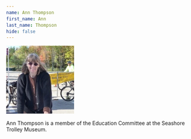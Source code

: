 ```yaml
---
name: Ann Thompson
first_name: Ann
last_name: Thompson
hide: false
---
```


![Ann Thompson Headshot](/assets/images/speakers/ann-thompson.jpg)

Ann Thompson is a member of the Education Committee at the Seashore Trolley Museum.
